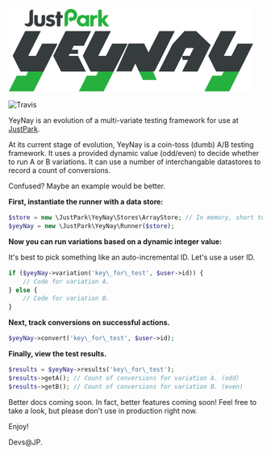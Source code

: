 ![YeyNay](extra/logo.png)

![Travis](https://img.shields.io/travis/justpark/yeynay.svg)

YeyNay is an evolution of a multi-variate testing framework for use at [JustPark](https://www.justpark.com).

At its current stage of evolution, YeyNay is a coin-toss (dumb) A/B testing framework. It uses a provided dynamic value (odd/even) to decide whether to run A or B variations. It can use a number of interchangable datastores to record a count of conversions.

Confused? Maybe an example would be better.

**First, instantiate the runner with a data store:**

```php
$store = new \JustPark\YeyNay\Stores\ArrayStore; // In memory, short term store.
$yeyNay = new \JustPark\YeyNay\Runner($store);
```

**Now you can run variations based on a dynamic integer value:**

It's best to pick something like an auto-incremental ID. Let's use a user ID.

```php
if ($yeyNay->variation('key\_for\_test', $user->id)) {
    // Code for variation A.
} else {
    // Code for variation B.
}
```

**Next, track conversions on successful actions.**

```php
$yeyNay->convert('key\_for\_test', $user->id);
```

**Finally, view the test results.**

```php
$results = $yeyNay->results('key\_for\_test');
$results->getA(); // Count of conversions for variation A. (odd)
$results->getB(); // Count of conversions for variation B. (even)
```

Better docs coming soon. In fact, better features coming soon! Feel free to take a look, but please don't use in production right now.

Enjoy!

Devs@JP.
